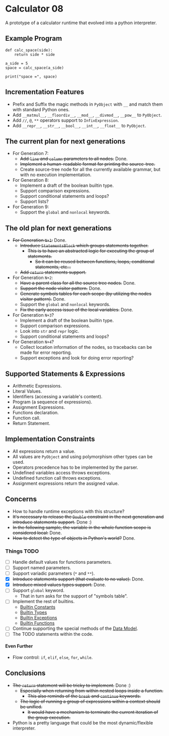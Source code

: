 
# Calculator 08

A prototype of a calculator runtime that evolved into a python interpreter.

## Example Program

```pycon
def calc_space(side):
    return side * side

a_side = 5
space = calc_space(a_side)

print("space =", space)
```

## Incrementation Features

- Prefix and Suffix the magic methods in `PyObject` with `__` and match them with standard Python ones.
- Add `__matmul__`, `__floordiv__`, `__mod__`, `__divmod__`, `__pow__` to `PyObject`.
- Add `//`, `@`, `**` operators support to `InfixExpression`.
- Add `__repr__`, `__str__`, `__bool__`, `__int__`, `__float__` to `PyObject`.

## The current plan for next generations

- For Generation 7:
  - ~~Add `line` and `column` parameters to all nodes.~~ Done.
  - ~~Implement a human-readable format for printing the source-tree.~~
  - Create source-tree node for all the currently available grammar, but with no execution implementation.
- For Generation 8:
  - Implement a draft of the boolean builtin type.
  - Support comparison expressions.
  - Support conditional statements and loops?
  - Support lists?
- For Generation 9:
  - Support the `global` and `nonlocal` keywords.

## The old plan for next generations

- ~~For Generation `N+1`:~~ Done.
  - ~~Introduce `StatementsBlock` which groups statements together.~~
    - ~~This is to have an abstracted logic for executing the group of statements.~~
      - ~~So it can be reused between functions, loops, conditional statements, etc...~~
  - ~~Add `return` statements support.~~
- For Generation `N+2`:
  - ~~Have a parent class for all the source tree nodes.~~ Done.
  - ~~Support the node visitor pattern.~~ Done.
  - ~~Generate symbols tables for each scope (by utilizing the nodes visitor pattern).~~ Done.
  - Support the `global` and `nonlocal` keywords.
  - ~~Fix the early access issue of the local variables.~~ Done.
- For Generation `N+3`?
  - Implement a draft of the boolean builtin type.
  - Support comparison expressions.
  - Look into `str` and `repr` logic.
  - Support conditional statements and loops?
- For Generation `N+4`?
  - Collect location information of the nodes, so tracebacks can be made for error reporting.
  - Support exceptions and look for doing error reporting?

## Supported Statements & Expressions

- Arithmetic Expressions.
- Literal Values.
- Identifiers (accessing a variable's content).
- Program (a sequence of expressions).
- Assignment Expressions.
- Functions declaration.
- Function call.
- Return Statement.

## Implementation Constraints

- All expressions return a value.
- All values are `PyObject` and using polymorphism other types can be used.
- Operators precedence has to be implemented by the parser.
- Undefined variables access throws exceptions.
- Undefined function call throws exceptions.
- Assignment expressions return the assigned value.

## Concerns

- How to handle runtime exceptions with this structure?
- ~~It's necessary to release the `Double` constraint in the next generation
and introduce statements support.~~ Done :)
- ~~In the following sample, the variable in the whole function scope is considered local:~~ Done.
- ~~How to detect the type of objects in Python's world?~~ Done.

### Things TODO

- [ ] Handle default values for functions parameters.
- [ ] Support named parameters.
- [ ] Support variadic parameters (`*` and `**`).
- [x] ~~Introduce statements support (that evaluate to no value).~~ Done.
- [x] ~~Introduce mixed values types support.~~ Done.
- [ ] Support `global` keyword.
  - That in turn asks for the support of "symbols table".
- [ ] Implement the rest of builtins.
  - [Builtin Constants](https://docs.python.org/3/library/constants.html)
  - [Builtin Types](https://docs.python.org/3/library/stdtypes.html)
  - [Builtin Exceptions](https://docs.python.org/3/library/exceptions.html)
  - [Builtin Functions](https://docs.python.org/3/library/functions.html)
- [ ] Continue supporting the special methods of the [Data Model](https://docs.python.org/3/reference/datamodel.html).
- [ ] The TODO statements within the code.

#### Even Further

- Flow control: `if`, `elif`, `else`, `for`, `while`.

## Conclusions

- ~~The `return` statement will be tricky to implement.~~ Done :)
  - ~~Especially when returning from within nested loops inside a function.~~
    - ~~This also reminds of the `break` and `continue` keywords.~~
  - ~~The logic of running a group of expressions within a context should be unified.~~
    - ~~It would have a mechanism to terminate the current iteration of the group execution.~~
- Python is a pretty language that could be the most dynamic/flexible interpreter.
